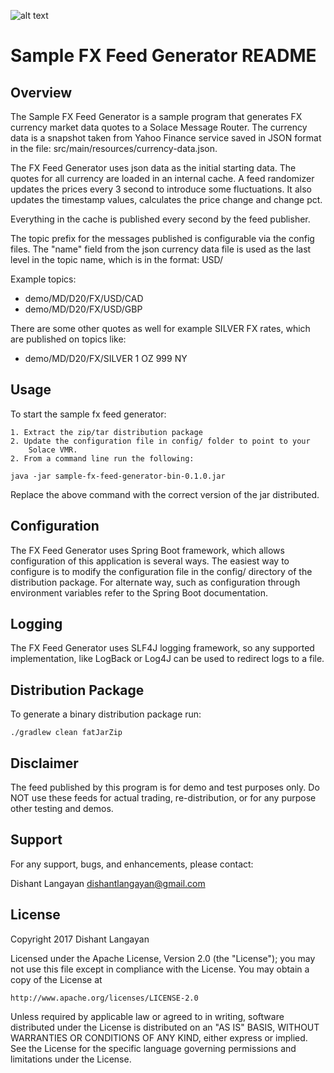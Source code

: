 ![alt text](https://travis-ci.org/dishantlangayan/sample-fx-feed-generator.svg?branch=master "Build Status")

Sample FX Feed Generator README
====================

## Overview

The Sample FX Feed Generator is a sample program that generates FX currency
market data quotes to a Solace Message Router. The currency data is a
snapshot taken from Yahoo Finance service saved in JSON format in the file:
src/main/resources/currency-data.json.

The FX Feed Generator uses json data as the initial starting data. The
quotes for all currency are loaded in an internal cache. A feed randomizer
updates the prices every 3 second to introduce some fluctuations. It also
updates the timestamp values, calculates the price change and change pct.

Everything in the cache is published every second by the feed publisher.

The topic prefix for the messages published is configurable via the config
files. The "name" field from the json currency data file is used as the
last level in the topic name, which is in the format: USD/<Currency>

Example topics:

* demo/MD/D20/FX/USD/CAD
* demo/MD/D20/FX/USD/GBP

There are some other quotes as well for example SILVER FX rates, which are
published on topics like:

* demo/MD/D20/FX/SILVER 1 OZ 999 NY

## Usage

To start the sample fx feed generator:

	1. Extract the zip/tar distribution package
	2. Update the configuration file in config/ folder to point to your
		Solace VMR.
	2. From a command line run the following:
	
	java -jar sample-fx-feed-generator-bin-0.1.0.jar
	
Replace the above command with the correct version of the jar distributed.

## Configuration

The FX Feed Generator uses Spring Boot framework, which allows 
configuration of this application is several ways. The easiest way to 
configure is to modify the configuration file in the config/ directory
of the distribution package. For alternate way, such as configuration
through environment variables refer to the Spring Boot documentation.

## Logging

The FX Feed Generator uses SLF4J logging framework, so any supported
implementation, like LogBack or Log4J can be used to redirect logs to a file.

## Distribution Package

To generate a binary distribution package run:

```
./gradlew clean fatJarZip
```

## Disclaimer

The feed published by this program is for demo and test purposes only.
Do NOT use these feeds for actual trading, re-distribution, or for any 
purpose other testing and demos.

## Support

For any support, bugs, and enhancements, please contact:

Dishant Langayan <dishantlangayan@gmail.com>

## License

Copyright 2017 Dishant Langayan

Licensed under the Apache License, Version 2.0 (the "License");
you may not use this file except in compliance with the License.
You may obtain a copy of the License at

    http://www.apache.org/licenses/LICENSE-2.0

Unless required by applicable law or agreed to in writing, software
distributed under the License is distributed on an "AS IS" BASIS,
WITHOUT WARRANTIES OR CONDITIONS OF ANY KIND, either express or implied.
See the License for the specific language governing permissions and
limitations under the License.
